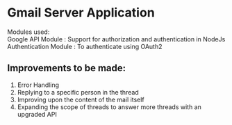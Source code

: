 # Gmail Server Application 
Modules used:  
Google API Module  : Support for authorization and authentication in NodeJs
Authentication Module : To authenticate using OAuth2

## Improvements to be made:
1. Error Handling
2. Replying to a specific person in the thread
3. Improving upon the content of the mail itself
4. Expanding the scope of threads to answer more threads with an upgraded API



